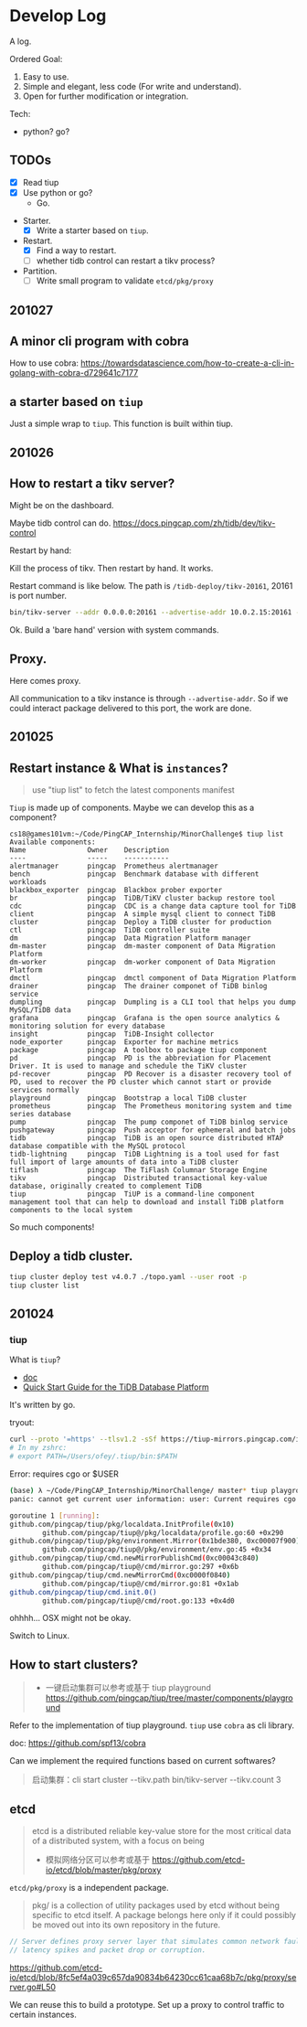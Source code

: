 # Develop Log
A log.

Ordered Goal:
1. Easy to use.
2. Simple and elegant, less code (For write and understand).
3. Open for further modification or integration.

Tech:
- python? go?

## TODOs
- [x] Read tiup
- [x] Use python or go?
  - Go.
- Starter.
  - [x] Write a starter based on `tiup`.
- Restart.
  - [x] Find a way to restart.
  - [ ] whether tidb control can restart a tikv process?
- Partition.
  - [ ] Write small program to validate `etcd/pkg/proxy`

## 201027
## A minor cli program with cobra
How to use cobra: https://towardsdatascience.com/how-to-create-a-cli-in-golang-with-cobra-d729641c7177

## a starter based on `tiup`
Just a simple wrap to `tiup`. This function is built within tiup.

## 201026
## How to restart a tikv server?
Might be on the dashboard.

Maybe tidb control can do. https://docs.pingcap.com/zh/tidb/dev/tikv-control

Restart by hand:

Kill the process of tikv. Then restart by hand. It works.

Restart command is like below. The path is `/tidb-deploy/tikv-20161`, 20161 is port number.

```bash
bin/tikv-server --addr 0.0.0.0:20161 --advertise-addr 10.0.2.15:20161 --status-addr 0.0.0.0:20181 --pd 10.0.2.15:2379 --data-dir /tidb-data/tikv-20161 --config conf/tikv.toml --log-file /tidb-deploy/tikv-20161/log/tikv.log
```

Ok. Build a 'bare hand' version with system commands.

## Proxy.
Here comes proxy. 

All communication to a tikv instance is through `--advertise-addr`. So if we could interact package delivered to this port, the work are done.

## 201025
## Restart instance & What is `instances`?
> use "tiup list" to fetch the latest components manifest

`Tiup` is made up of components. Maybe we can develop this as a component?

```
cs18@games101vm:~/Code/PingCAP_Internship/MinorChallenge$ tiup list
Available components:
Name               Owner    Description
----               -----    -----------
alertmanager       pingcap  Prometheus alertmanager
bench              pingcap  Benchmark database with different workloads
blackbox_exporter  pingcap  Blackbox prober exporter
br                 pingcap  TiDB/TiKV cluster backup restore tool
cdc                pingcap  CDC is a change data capture tool for TiDB
client             pingcap  A simple mysql client to connect TiDB
cluster            pingcap  Deploy a TiDB cluster for production
ctl                pingcap  TiDB controller suite
dm                 pingcap  Data Migration Platform manager
dm-master          pingcap  dm-master component of Data Migration Platform
dm-worker          pingcap  dm-worker component of Data Migration Platform
dmctl              pingcap  dmctl component of Data Migration Platform
drainer            pingcap  The drainer componet of TiDB binlog service
dumpling           pingcap  Dumpling is a CLI tool that helps you dump MySQL/TiDB data
grafana            pingcap  Grafana is the open source analytics & monitoring solution for every database
insight            pingcap  TiDB-Insight collector
node_exporter      pingcap  Exporter for machine metrics
package            pingcap  A toolbox to package tiup component
pd                 pingcap  PD is the abbreviation for Placement Driver. It is used to manage and schedule the TiKV cluster
pd-recover         pingcap  PD Recover is a disaster recovery tool of PD, used to recover the PD cluster which cannot start or provide services normally
playground         pingcap  Bootstrap a local TiDB cluster
prometheus         pingcap  The Prometheus monitoring system and time series database
pump               pingcap  The pump componet of TiDB binlog service
pushgateway        pingcap  Push acceptor for ephemeral and batch jobs
tidb               pingcap  TiDB is an open source distributed HTAP database compatible with the MySQL protocol
tidb-lightning     pingcap  TiDB Lightning is a tool used for fast full import of large amounts of data into a TiDB cluster
tiflash            pingcap  The TiFlash Columnar Storage Engine
tikv               pingcap  Distributed transactional key-value database, originally created to complement TiDB
tiup               pingcap  TiUP is a command-line component management tool that can help to download and install TiDB platform components to the local system
```

So much components!

## Deploy a tidb cluster.
```bash
tiup cluster deploy test v4.0.7 ./topo.yaml --user root -p
tiup cluster list
```

## 201024
### tiup
What is `tiup`?
- [doc](https://github.com/pingcap/tiup/blob/master/doc/user/README.md)
- [Quick Start Guide for the TiDB Database Platform](https://docs.pingcap.com/tidb/stable/quick-start-with-tidb)

It's written by go.

tryout:
```bash
curl --proto '=https' --tlsv1.2 -sSf https://tiup-mirrors.pingcap.com/install.sh | sh
# In my zshrc:
# export PATH=/Users/ofey/.tiup/bin:$PATH
```

Error: requires cgo or $USER
```bash
(base) λ ~/Code/PingCAP_Internship/MinorChallenge/ master* tiup playground
panic: cannot get current user information: user: Current requires cgo or $USER set in environment

goroutine 1 [running]:
github.com/pingcap/tiup/pkg/localdata.InitProfile(0x10)
        github.com/pingcap/tiup@/pkg/localdata/profile.go:60 +0x290
github.com/pingcap/tiup/pkg/environment.Mirror(0x1bde380, 0xc00007f900)
        github.com/pingcap/tiup@/pkg/environment/env.go:45 +0x34
github.com/pingcap/tiup/cmd.newMirrorPublishCmd(0xc00043c840)
        github.com/pingcap/tiup@/cmd/mirror.go:297 +0x6b
github.com/pingcap/tiup/cmd.newMirrorCmd(0xc0000f0840)
        github.com/pingcap/tiup@/cmd/mirror.go:81 +0x1ab
github.com/pingcap/tiup/cmd.init.0()
        github.com/pingcap/tiup@/cmd/root.go:133 +0x4d0
```

ohhhh... OSX might not be okay.

Switch to Linux.

## How to start clusters?
> - 一键启动集群可以参考或基于 tiup playground https://github.com/pingcap/tiup/tree/master/components/playground

Refer to the implementation of tiup playground. `tiup` use `cobra` as cli library.

doc: https://github.com/spf13/cobra

Can we implement the required functions based on current softwares?

> 启动集群：cli start cluster --tikv.path bin/tikv-server --tikv.count 3

## etcd
> etcd is a distributed reliable key-value store for the most critical data of a distributed system, with a focus on being
> 
> - 模拟网络分区可以参考或基于 https://github.com/etcd-io/etcd/blob/master/pkg/proxy

`etcd/pkg/proxy` is a independent package.
> pkg/ is a collection of utility packages used by etcd without being specific to etcd itself. A package belongs here only if it could possibly be moved out into its own repository in the future.

```go
// Server defines proxy server layer that simulates common network faults:
// latency spikes and packet drop or corruption. 
```
https://github.com/etcd-io/etcd/blob/8fc5ef4a039c657da90834b64230cc61caa68b7c/pkg/proxy/server.go#L50

We can reuse this to build a prototype. Set up a proxy to control traffic to certain instances.

